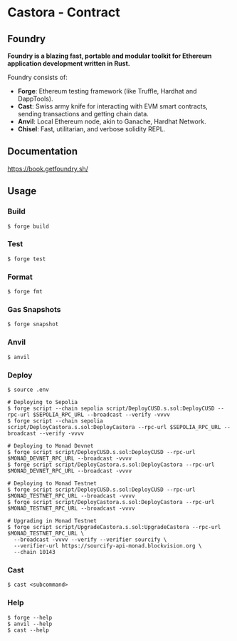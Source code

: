 # Castora - Contract

## Foundry

**Foundry is a blazing fast, portable and modular toolkit for Ethereum application development written in Rust.**

Foundry consists of:

- **Forge**: Ethereum testing framework (like Truffle, Hardhat and DappTools).
- **Cast**: Swiss army knife for interacting with EVM smart contracts, sending transactions and getting chain data.
- **Anvil**: Local Ethereum node, akin to Ganache, Hardhat Network.
- **Chisel**: Fast, utilitarian, and verbose solidity REPL.

## Documentation

https://book.getfoundry.sh/

## Usage

### Build

```shell
$ forge build
```

### Test

```shell
$ forge test
```

### Format

```shell
$ forge fmt
```

### Gas Snapshots

```shell
$ forge snapshot
```

### Anvil

```shell
$ anvil
```

### Deploy

```shell
$ source .env

# Deploying to Sepolia
$ forge script --chain sepolia script/DeployCUSD.s.sol:DeployCUSD --rpc-url $SEPOLIA_RPC_URL --broadcast --verify -vvvv
$ forge script --chain sepolia script/DeployCastora.s.sol:DeployCastora --rpc-url $SEPOLIA_RPC_URL --broadcast --verify -vvvv

# Deploying to Monad Devnet 
$ forge script script/DeployCUSD.s.sol:DeployCUSD --rpc-url $MONAD_DEVNET_RPC_URL --broadcast -vvvv
$ forge script script/DeployCastora.s.sol:DeployCastora --rpc-url $MONAD_DEVNET_RPC_URL --broadcast -vvvv

# Deploying to Monad Testnet
$ forge script script/DeployCUSD.s.sol:DeployCUSD --rpc-url $MONAD_TESTNET_RPC_URL --broadcast -vvvv
$ forge script script/DeployCastora.s.sol:DeployCastora --rpc-url $MONAD_TESTNET_RPC_URL --broadcast -vvvv

# Upgrading in Monad Testnet
$ forge script script/UpgradeCastora.s.sol:UpgradeCastora --rpc-url $MONAD_TESTNET_RPC_URL \
  --broadcast -vvvv --verify --verifier sourcify \
  --verifier-url https://sourcify-api-monad.blockvision.org \
  --chain 10143
```

### Cast

```shell
$ cast <subcommand>
```

### Help

```shell
$ forge --help
$ anvil --help
$ cast --help
```
